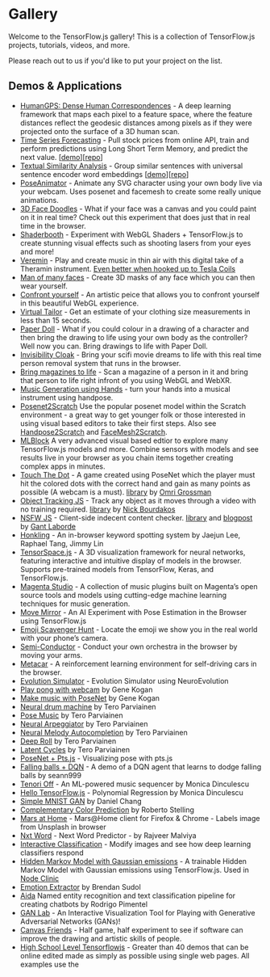 
# Gallery

Welcome to the TensorFlow.js gallery! This is a collection of TensorFlow.js projects, tutorials, videos, and more.

Please reach out to us if you'd like to put your project on the list.

## Demos & Applications

- [HumanGPS: Dense Human Correspondences](https://feitongt.github.io/HumanGPS/#Live_demo) -  A deep learning framework that maps each pixel to a feature space, where the feature distances reflect the geodesic distances among pixels as if they were projected onto the surface of a 3D human scan.
- [Time Series Forecasting](https://jinglescode.github.io/time-series-forecasting-tensorflowjs/) - Pull stock prices from online API, train and perform predictions using Long Short Term Memory, and predict the next value. [[demo](https://jinglescode.github.io/time-series-forecasting-tensorflowjs/)][[repo](https://github.com/jinglescode/time-series-forecasting-tensorflowjs)]
- [Textual Similarity Analysis](https://jinglescode.github.io/textual-similarity-universal-sentence-encoder/) - Group similar sentences with universal sentence encoder word embeddings [[demo](https://jinglescode.github.io/textual-similarity-universal-sentence-encoder/)][[repo](https://github.com/jinglescode/textual-similarity-universal-sentence-encoder)]
- [PoseAnimator](https://github.com/yemount/pose-animator/) - Animate any SVG character using your own body live via your webcam. Uses posenet and facemesh to create some really unique animations.
- [3D Face Doodles](https://github.com/cyrildiagne/ar-facedoodle) - What if your face was a canvas and you could paint on it in real time? Check out this experiment that does just that in real time in the browser.
- [Shaderbooth](https://shaderbooth.com/?85daa) - Experiment with WebGL Shaders + TensorFlow.js to create stunning visual effects such as shooting lasers from your eyes and more!
- [Veremin](https://github.com/vabarbosa/veremin) - Play and create music in thin air with this digital take of a Theramin instrument. [Even better when hooked up to Tesla Coils](https://www.youtube.com/watch?v=ywbNLHydgzA)
- [Man of many faces](https://twitter.com/thespite/status/1263576045577555969) - Create 3D masks of any face which you can then wear yourself.
- [Confront yourself](https://yiwenl.github.io/Sketches/exps/66/) - An artistic peice that allows you to confront yourself in this beautiful WebGL experience.
- [Virtual Tailor](https://www.youtube.com/watch?v=kFtIddNLcuM) - Get an estimate of your clothing size measurements in less than 15 seconds.
- [Paper Doll](https://github.com/bengfarrell/paperdoll) - What if you could colour in a drawing of a character and then bring the drawing to life using your own body as the controller? Well now you can. Bring drawings to life with Paper Doll.
- [Invisibility Cloak](https://github.com/jasonmayes/Real-Time-Person-Removal) - Bring your scifi movie dreams to life with this real time person removal system that runs in the browser.
- [Bring magazines to life](https://twitter.com/AlexandreDevaux/status/1254719491755433985) - Scan a magazine of a person in it and bring that person to life right infront of you using WebGL and WebXR.
- [Music Generation using Hands](https://twitter.com/prenalys/status/1250509352458268673) - turn your hands into a musical instrument using handpose.
- [Posenet2Scratch](https://github.com/champierre/posenet2scratch) Use the popular posenet model within the Scratch environment - a great way to get younger folk or those interested in using visual based editors to take their first steps. Also see [Handpose2Scratch](https://github.com/champierre/handpose2scratch) and [FaceMesh2Scratch](https://github.com/champierre/facemesh2scratch).
- [MLBlock](http://mlblock.org) A very advanced visual based edtior to explore many TensorFlow.js models and more. Combine sensors with models and see results live in your browser as you chain items together creating complex apps in minutes.
- [Touch The Dot](http://touch-the-dot.herokuapp.com/) - A game created using PoseNet which the player must hit the colored dots with the correct hand and gain as many points as possible (A webcam is a must). [library](https://github.com/OmriGM/body-pose-beat-game) by [Omri Grossman](http://github.com/OmriGM)
- [Object Tracking JS](https://cp4ms.csb.app/) - Track any object as it moves through a video with no training required. [library](https://github.com/cloud-annotations/object-tracking-js) by [Nick Bourdakos](http://github.com/bourdakos1)
- [NSFW JS](https://nsfwjs.com/) - Client-side indecent content checker. [library](https://github.com/infinitered/nsfwjs) and [blogpost](https://shift.infinite.red/avoid-nightmares-nsfw-js-ab7b176978b1) by [Gant Laborde](http://gantlaborde.com/)
- [Honkling](https://castorini.github.io/honkling/) - An in-browser keyword spotting system by Jaejun Lee, Raphael Tang, Jimmy Lin
- [TensorSpace.js](https://github.com/tensorspace-team/tensorspace) - A 3D visualization framework for neural networks, featuring interactive and intuitive display of models in the browser. Supports pre-trained models from TensorFlow, Keras, and TensorFlow.js.
- [Magenta Studio](https://magenta.tensorflow.org/studio) - A collection of music plugins built on Magenta’s open source tools and models using cutting-edge machine learning techniques for music generation.
- [Move Mirror](https://experiments.withgoogle.com/collection/ai/move-mirror/view) - An AI Experiment with Pose Estimation in the Browser using TensorFlow.js
- [Emoji Scavenger Hunt](https://emojiscavengerhunt.withgoogle.com/) - Locate the emoji we show you in the real world with your phone’s camera.
- [Semi-Conductor](https://semiconductor.withgoogle.com/) - Conduct your own orchestra in the browser by moving your arms.
- [Metacar](https://www.metacar-project.com/) - A reinforcement learning environment for self-driving cars in the browser.
- [Evolution Simulator](https://github.com/adityathebe/evolutionSimulator) - Evolution Simulator using NeuroEvolution
- [Play pong with webcam](https://ml4a.github.io/demos/tfjs/regression-pong.html) by Gene Kogan
- [Make music with PoseNet](https://ml4a.github.io/demos/tfjs/posenet-music.html) by Gene Kogan
- [Neural drum machine](https://codepen.io/teropa/pen/JLjXGK) by Tero Parviainen
- [Pose Music](https://codepen.io/teropa/pen/QxLrMp) by Tero Parviainen
- [Neural Arpeggiator](https://codepen.io/teropa/pen/ddqEwj) by Tero Parviainen
- [Neural Melody Autocompletion](https://codepen.io/teropa/pen/gvwwZL) by Tero Parviainen
- [Deep Roll](https://codepen.io/teropa/pen/zpbLOj) by Tero Parviainen
- [Latent Cycles](https://codepen.io/teropa/pen/rdoPbG) by Tero Parviainen
- [PoseNet + Pts.js](https://github.com/williamngan/pts/tree/master/demo/more/tfjs_posenet) - Visualizing pose with pts.js
- [Falling balls + DQN](http://web.sfc.keio.ac.jp/~t15704yn/falling/index.html) - A demo of a DQN agent that learns to dodge falling balls by seann999
- [Tenori Off](https://tenori-off.glitch.me/) - An ML-powered music sequencer by Monica Dinculescu
- [Hello TensorFlow.js](https://hello-tensorflow.glitch.me/) - Polynomial Regression by Monica Dinculescu
- [Simple MNIST GAN](https://mwdchang.github.io/tfjs-gan/) by Daniel Chang
- [Complementary Color Prediction](http://stelling.cc/complementary-color-prediction/) by Roberto Stelling
- [Mars at Home](https://github.com/MarsAtHome/marsjs) - Mars@Home client for Firefox & Chrome - Labels image from Unsplash in browser
- [Nxt Word](https://github.com/rajveermalviya/language-modeling) - Next Word Predictor - by Rajveer Malviya
- [Interactive Classification](https://github.com/poloclub/interactive-classification) - Modify images and see how deep learning classifiers respond
- [Hidden Markov Model with Gaussian emissions](https://github.com/nearform/node-hidden-markov-model-tf) - A trainable Hidden Markov Model with Gaussian emissions using TensorFlow.js. Used in [Node Clinic](https://clinicjs.org/blog/clinic-doctor-just-got-more-advanced-with-tensorflow-js/)
- [Emotion Extractor](https://brendansudol.com/faces/) by Brendan Sudol
- [Aida](https://aida.dor.ai/) Named entity recognition and text classification pipeline for creating chatbots by Rodrigo Pimentel
- [GAN Lab](https://poloclub.github.io/ganlab/) - An Interactive Visualization Tool for Playing with Generative Adversarial Networks (GANs)!
- [Canvas Friends](https://www.y8.com/games/canvas_friends) - Half game, half experiment to see if software can improve the drawing and artistic skills of people.
- [High School Level Tensorflowjs](http://rocksetta.com/tensorflowjs/) - Greater than 40 demos that can be online edited made as simply as possible using single web pages. All examples use the [<script src="https://cdn.jsdelivr.net/npm/@tensorflow/tfjs">](https://cdn.jsdelivr.net/npm/@tensorflow/tfjs@latest/dist/tf.js) specific version tag so the pages always work and no installation is needed - By Jeremy Ellis.
- [Gboard Physical Handwriting Version](https://landing.google.co.jp/tegaki/) - You can input a character by drawing it on your keyboard.
- [AICAMCAM](https://aicamcam.github.io) - A browser-based webcam video recording service with people/dog/cat detection functionality.
- [trynottolaugh](http://trynottolaugh.net) - Try not to laugh game with face landmark detection if you laugh during video you lose!
- [Neuroglancer](https://github.com/google/neuroglancer) - A browser-based app for examining 3D volumetric neuroimaging data.
- [Chester Radiology Assistant](https://mlmed.org/tools/xray) - A web-based tool for diagnosing chest x-ray images.
- [Membrane](https://membrane.today) - An interactive audiovisual tone mirror that responds to nose movement, by Ashlin Aronin.
- [MedSeg](https://www.medseg.ai) - Online interactive segmentation tool for radiological images.
- [NSFW Filter](https://github.com/nsfw-filter/nsfw-filter) - A browser extension to block NSFW images.
- [MIRNet-TFJS](https://github.com/Rishit-dagli/MIRNet-TFJS) - Converts and runs the MIRNet Model on the web which is capable of enhancing low-light images upto a really great extent - By Rishit Dagli. [[demo](https://mirnet-tfjs.rishit.tech/)][[repo](https://github.com/Rishit-dagli/MIRNet-TFJS)]
- [Custom Object Detection on browser using TensorFlow.js](https://github.com/NSTiwari/TensorFlow.js-Custom-Object-Detection) - An E2E app for custom object detection on the browser using TensorFlow.js; by Nitin Tiwari & Rony Benny.
- [audiate](https://cjbayron.github.io/audiate/) - Ear training game using Pitch Transcription model in the browser - By CJ Bayron [[demo](https://www.youtube.com/watch?v=VZ3i4V7i7Iw&t=2s)][[repo](https://github.com/cjbayron/audiate)]
- [Plant AI](https://github.com/Rishit-dagli/Greenathon-Plant-AI) - This web app identifies diseases in plants across 38 healthy and unhealthy plant categories by species and diseases all in the browser - By Rishit Dagli, Rishabh Singh and Rucha Yagnik. [[demo](https://www.plant-ai.tech/)][[repo](https://github.com/Rishit-dagli/Greenathon-Plant-AI)]
- [Brainchop.org](https://neuroneural.github.io/brainchop/) - Brings automatic 3D MRI segmentation capability to neuroimaging by running a deep learning model in the web-browser on the user side - By Mohamed Masoud and Sergey Plis. [[demo](https://neuroneural.github.io/brainchop/)][[repo](https://github.com/neuroneural/brainchop)][[wiki](https://github.com/neuroneural/brainchop/wiki)]
- [chestxray.ai](https://github.com/jordimassaguerpla/chestxray.ai) - X-Ray image of you Chest, and predicts the probability of having any of these 4 diseases:Cardiomegaly,Mass,Pneumotorax,Edema - By Jordi Massaguer Pla. [[repo](https://github.com/jordimassaguerpla/chestxray.ai)]
  
## Tutorials / Codelabs

These tutorials augment the [official tutorials](https://js.tensorflow.org/tutorials/).

- [Use Firebase Hosting to deploy and host a machine learning model at scale](https://codelabs.developers.google.com/codelabs/tensorflowjs-firebase-hosting-model/index.html?index=..%2F..index#0) by Jason Mayes
- [Using TensorFlow.js to train a "Rock-Paper-Scissors" model](https://heartbeat.fritz.ai/using-tensorflow-js-to-train-a-rock-paper-scissors-model-b5f393b548eb) by [Gant Laborde](http://gantlaborde.com/)
- [A gentle introduction to TensorFlow.js](https://medium.com/tensorflow/a-gentle-introduction-to-tensorflow-js-dba2e5257702) by Zaid Alyafeai
- [Train a model in tf.keras with Colab, and run it in the browser with TensorFlow.js](https://medium.com/tensorflow/train-on-google-colab-and-run-on-the-browser-a-case-study-8a45f9b1474e) by Zaid Alyafeai
- [Python Programming - Deep learning in the browser with TensorFlow.js](https://pythonprogramming.net/deep-learning-browser-introduction-tensorflowjs/) by Harrison Kinsley
- [Basic Tutorial with TensorFlow.js: Linear Regression](https://medium.com/@tristansokol/basic-tutorial-with-tensorflow-js-linear-regression-aa68b16e5b8e) by Tristan Sokol
- [Make a smart webcam in JavaScript with a pre-trained Machine Learning model](https://codelabs.developers.google.com/codelabs/tensorflowjs-object-detection/index.html?index=..%2F..index#8) by Jason Mayes
- [Time Series Forecasting with TensorFlow.js](https://jinglescode.github.io/2019/05/17/time-series-forecasting-with-tensorflow-js/) by [Jingles](https://github.com/jinglescode/)
- [Build Textual Similarity Analysis Web App](https://jinglescode.github.io/2020/02/10/build-textual-similarity-analysis-web-app/) by [Jingles](https://github.com/jinglescode/)
- [Train a Text Classifier on top of BERT within the Browser](https://alexfi.dev/blog/tensorflowjs-bert-train) by [Alexander Fischer](https://github.com/alexander-fischer/)

## Video tutorials

- [Beginning Machine Learning with TensorFlow.js](https://academy.infinite.red/p/beginning-machine-learning-with-tensorflow-js)
- [The Coding Train - TensorFlow.js Introduction](https://www.youtube.com/playlist?list=PLRqwX-V7Uu6YIeVA3dNxbR9PYj4wV31oQ)
- [The Coding Train - TensorFlow.js Color Classifier](https://www.youtube.com/playlist?list=PLRqwX-V7Uu6bmMRCIoTi72aNWHo7epX4L)
- [Siraj Raval - TensorFlow.js Explained](https://www.youtube.com/watch?v=Nc8kZABv-KE)
- [Siraj Raval - Financial Forecasting using TensorFlow.js](https://www.youtube.com/watch?v=5Uw1iSwvHH8)
- [Siraj Raval - Webcam tracking with TensorFlow.js](https://www.youtube.com/watch?v=9KqNk5keyCc)
- [Angular Firebase - TensorFlow.js Quickstart](https://www.youtube.com/watch?v=Y_XM3Bu-4yc)

## Talks

- [TensorFlow dev summit](https://www.youtube.com/watch?v=YB-kfeNIPCE) - Official TensorFlow.js launch
- [Google I/O, Node.js binding launch](https://www.youtube.com/watch?v=OmofOvMApTU) - Official TensorFlow.js + Node.js launch
- [Deep Learning in JS - Ashi Krishnan - JSConf EU 2018](https://www.youtube.com/watch?v=SV-cgdobtTA)

## Blog posts

- [Custom object detection in the browser using TensorFlow.js](https://blog.tensorflow.org/2021/01/custom-object-detection-in-browser.html) by Hugo Zanini
- [Move Mirror](https://medium.com/tensorflow/move-mirror-an-ai-experiment-with-pose-estimation-in-the-browser-using-tensorflow-js-2f7b769f9b23?linkId=54484629) - An AI Experiment with Pose Estimation in the Browser using TensorFlow.js
- [Abstract art with ML](https://janhuenermann.com/blog/abstract-art-with-ml) by Jan Huenermann
- [Deep Overwatch with TensorFlow.js](https://medium.com/@farzatv/deepoverwatch-combining-tensorflow-js-overwatch-computer-vision-and-music-1a84d4598bc0) -  combining TensorFlow.js, Overwatch, Computer Vision, and Music by Farza
- [Real-time Human Pose Estimation in the Browser with TensorFlow.js](https://medium.com/tensorflow/real-time-human-pose-estimation-in-the-browser-with-tensorflow-js-7dd0bc881cd5) by Dan Oved
- [Getting Started with TensorFlow.js](https://medium.com/tensorflow/getting-started-with-tensorflow-js-50f6783489b2) by Laurence Moroney
- [Introducing TensorFlow.js](https://medium.com/tensorflow/introducing-tensorflow-js-machine-learning-in-javascript-bf3eab376db) by Josh Gordon and Sara Robinson
- [Solving the Chrome T-Rex Game with Neural Networks, Genetic Algorithms and TensorFlow.js (Chinese: 前端人工智能？TensorFlow.js 学会游戏通关)](https://zhuanlan.zhihu.com/p/35451395) by [@MagicCube](https://github.com/MagicCube)
- [A look at how we built the Emoji Scavenger Hunt using TensorFlow.js](https://medium.com/tensorflow/a-look-at-how-we-built-the-emoji-scavenger-hunt-using-tensorflow-js-3d760a7ebfe6) by Jacques Bruwer, JK Kafalas, and Shuhei Iitsuka from Google Brand Studio
- [Read a tensorflow demo to get started with machine learning](https://mp.weixin.qq.com/s/sffUvod_KlmvtVI-W3PLEQ) by [EuryChen](https://github.com/netpi) (Chinese: 读懂一个Tensorflow Demo 入门机器学习)

## Books

- [Learning Tensorflow.js: Powerful Machine Learning in JavaScript](https://amzn.to/3dR3vpY) - In this guide, author [Gant Laborde](https://github.com/gantman) provides a hands-on, end-to-end approach to TensorFlow.js fundamentals for a broad technical audience that includes data scientists, engineers, web developers, students, and researchers.

## Notebooks

- [Introduction to TensorFlow.js](https://beta.observablehq.com/@nsthorat/introduction-to-deeplearn-js) by Nikhil Thorat
- [How to build a Teachable Machine](https://beta.observablehq.com/@nsthorat/how-to-build-a-teachable-machine-with-tensorflow-js) by Nikhil Thorat
- [Smoothgrad in TensorFlow.js](https://beta.observablehq.com/@aman-tiwari/smoothgrad-in-tensorflow-js?linkId=53020429) by Aman Tiwari
- [Visualizing training using TensorFlow.js + MLB data](https://beta.observablehq.com/@nkreeger/visualizing-ml-training-using-tensorflow-js-and-baseball-d) by Nick Kreeger
- [Animation CPPNs](https://beta.observablehq.com/@emilyreif/animation-with-cppns) -  by Emily Reif

## Libraries using TensorFlow.js

- [ML5](https://ml5js.org/) - Friendly machine learning for the web
- [magenta.js](https://magenta.tensorflow.org/js) - Music and Art Generation with Machine Intelligence in the Browser.
- [Handsfree.js](https://github.com/handsfreejs/handsfree) - A library for adding face-controlled pointers to your site.
- [Handtrack.js](https://github.com/victordibia/handtrack.js) - A library for real-time hand detection directly in the browser.
- [face-api.js](https://github.com/justadudewhohacks/face-api.js) - A JavaScript API for face detection and face recognition in the browser.
- [machinelearn.js](https://github.com/machinelearnjs/machinelearnjs) - A general machine learning library like ScikitLearn directly in the Browser and Node.
- [TensorFlow.js GPU-accelerated t-SNE](https://github.com/tensorflow/tfjs-tsne) - A linear t-SNE for the web.
- [Pipcook](https://github.com/alibaba/pipcook) - A front-end algorithm framework to create a ML pipeline based on tfjs-node, which is similar to TFX but in JS.
- [danfo.js](https://github.com/opensource9ja/danfojs) - A powerful JavaScript data analysis toolkit inspired by the Python PANDAS library.
- [NSFW JS](https://github.com/infinitered/nsfwjs) - Client-side indecent content checker.
